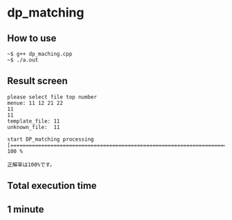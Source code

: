 # dp_matching

## How to use
```
~$ g++ dp_maching.cpp
~$ ./a.out
```

## Result screen
```
please select file top number
menue: 11 12 21 22
11
11
template_file: 11
unknown_file:  11

start DP_matching processing
[====================================================================================================>] 100 %

正解率は100%です。
```
## Total execution time
##  1 minute 